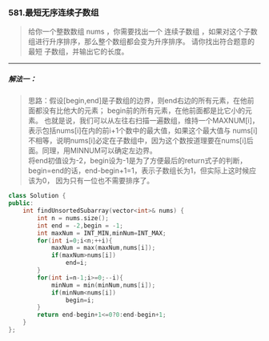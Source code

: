 ### 581.最短无序连续子数组
> 给你一个整数数组 nums ，你需要找出一个 连续子数组 ，如果对这个子数组进行升序排序，那么整个数组都会变为升序排序。
> 请你找出符合题意的 最短 子数组，并输出它的长度。
***
##### 解法一：
> 思路：假设[begin,end]是子数组的边界，则end右边的所有元素，在他前面都没有比他大的元素；
> begin前的所有元素，在他前面都是比它小的元素。
> 也就是说，我们可以从左往右扫描一遍数组，维持一个MAXNUM[i]，表示包括nums[i]在内的前i+1个数中的最大值，如果这个最大值与
> nums[i]不相等，说明nums[i]必定在子数组中，因为这个数按道理要在nums[i]后面。同理，用MINNUM可以确定左边界。  
> 将end初值设为-2，begin设为-1是为了方便最后的return式子的判断，begin=end的话，end-begin+1=1，表示子数组长为1，但实际上这时候应该为0，
> 因为只有一位也不需要排序了。
```c++
class Solution {
public:
    int findUnsortedSubarray(vector<int>& nums) {
        int n = nums.size();
        int end = -2,begin = -1;
        int maxNum = INT_MIN,minNum=INT_MAX;
        for(int i=0;i<n;++i){
            maxNum = max(maxNum,nums[i]);
            if(maxNum>nums[i])
                end=i;
        }
        for(int i=n-1;i>=0;--i){
            minNum = min(minNum,nums[i]);
            if(minNum<nums[i])
                begin=i;
        }
        return end-begin+1<=0?0:end-begin+1;
    }
};
```
